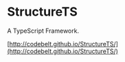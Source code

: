 StructureTS
===========

A TypeScript Framework.

[http://codebelt.github.io/StructureTS/](http://codebelt.github.io/StructureTS/)
